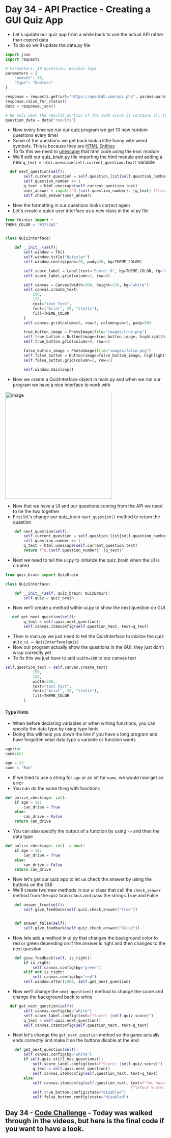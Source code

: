 # Day 34 - API Practice - Creating a GUI Quiz App

- Let's update our quiz app from a while back to use the actual API rather than copied data
- To do so we'll update the data.py file
```python
import json
import requests

# Parameters. 10 Questsion, Boolean type
parameters = {
    "amount": 10,
    "type": "boolean"
}

response = requests.get(url="https://opentdb.com/api.php", params=parameters)
response.raise_for_status()
data = response.json()

# We only want the results portion of the JSON since it contains all the questions
question_data = data["results"]
```
- Now every time we run our quiz program we get 10 new random questions every time!
- Some of the questions we get back look a little funny with weird symbols. This is because they are [HTML Entities](https://www.w3schools.com/html/html_entities.asp)
- To fix this we need to [unescape](https://stackoverflow.com/questions/2087370/decode-html-entities-in-python-string) that html code using the `html` module
- We'll edit our quiz_brain.py file importing the html module and adding a new `q_text = html.unescape(self.current_question.text)` variable
```python
  def next_question(self):
        self.current_question = self.question_list[self.question_number]
        self.question_number += 1
        q_text = html.unescape(self.current_question.text)
        user_answer = input(f"Q.{self.question_number}: {q_text} (True/False): ")
        self.check_answer(user_answer)
```
- Now the formatting in our questions looks correct again
- Let's create a quick user interface as a new class in the ui.py file
```python
from tkinter import *
THEME_COLOR = "#375362"


class QuizInterface:

    def __init__(self):
        self.window = Tk()
        self.window.title("Quizzler")
        self.window.config(padx=20, pady=20, bg=THEME_COLOR)

        self.score_label = Label(text="Score: 0", bg=THEME_COLOR, fg="white")
        self.score_label.grid(column=1, row=0)

        self.canvas = Canvas(width=300, height=250, bg="white")
        self.canvas.create_text(
            150,
            125,
            text="test Test",
            font=("Arial", 20, "italic"),
            fill=THEME_COLOR
        )
        self.canvas.grid(column=0, row=1, columnspan=2, pady=50)

        true_button_image = PhotoImage(file="images/true.png")
        self.true_button = Button(image=true_button_image, highlightthickness=0)
        self.true_button.grid(column=0, row=2)

        false_button_image = PhotoImage(file="images/false.png")
        self.false_button = Button(image=false_button_image, highlightthickness=0)
        self.false_button.grid(column=1, row=2)

        self.window.mainloop()

```
- Now we create a QuizInterface object in main.py and when we run our program we have a nice interface to work with

<img width="335" alt="image" src="https://user-images.githubusercontent.com/52113778/212449353-144c9cf8-9183-447c-bdc7-418f8afa7847.png">

- Now that we have a UI and our questions coming from the API we need to tie the two together
- First let's change our quiz_brain `next_question()` method to return the question
```python
    def next_question(self):
        self.current_question = self.question_list[self.question_number]
        self.question_number += 1
        q_text = html.unescape(self.current_question.text)
        return f"Q.{self.question_number}: {q_text}"
```
- Next we need to tell the ui.py to initialize the quiz_brain when the UI is created
```python
from quiz_brain import QuizBrain

class QuizInterface:

    def __init__(self, quiz_brain: QuizBrain):
        self.quiz = quiz_brain
```

- Now we'll create a method within ui.py to show the next question on GUI
```python
   def get_next_question(self):
        q_text = self.quiz.next_question()
        self.canvas.itemconfig(self.question_text, text=q_text)
```
- Then in main.py we just need to tell the QuizInterface to inialize the quiz `quiz_ui = QuizInterface(quiz)`
- Now our program actually show the questions in the GUI, they just don't wrap correctly yet
- To fix this we just have to add `width=280` to our canvas text
```python
self.question_text = self.canvas.create_text(
            150,
            125,
            width=280,
            text="test Test",
            font=("Arial", 20, "italic"),
            fill=THEME_COLOR
        )
```
#### Type Hints

- When before declaring variables or when writing functions, you can specify the data type by using type hints
- Doing this will help you down the line if you have a long program and have forgotten what data type a variable or function wants
```python
age:int
name:str

age = 22
name = "Bob"
```
- If we tried to use a string for `age` or an int for `name`, we would now get an error
- You can do the same thing with functions
```python
def police_check(age: int):
    if age > 16:
        can_drive = True
    else:
        can_drive = False
    return can_drive
```

- You can also specify the output of a function by using `->` and then the data type
```python
def police_check(age: int) -> bool:
    if age > 16:
        can_drive = True
    else:
        can_drive = False
    return can_drive
```

- Now let's get our quiz app to let us check the answer by using the buttons on the GUI
- We'll create two new methods in our ui class that call the `check_asnwer` method from the quiz brain class and pass the strings True and False
```python
    def answer_true(self):
        self.give_feedback(self.quiz.check_answer("True"))


    def answer_false(self):
        self.give_feedback(self.quiz.check_answer("False"))
```

- Now lets add a method in ui.py that changes the background color to red or green depending on if the answer is right and then changes to the next question
```python
    def give_feedback(self, is_right):
        if is_right:
            self.canvas.config(bg="green")
        elif not is_right:
            self.canvas.config(bg="red")
        self.window.after(1000, self.get_next_question)
```
- Now we'll change the `next_question()` method to change the score and change the background back to white
```python
  def get_next_question(self):
        self.canvas.config(bg="white")
        self.score_label.config(text=f"Score: {self.quiz.score}")
        q_text = self.quiz.next_question()
        self.canvas.itemconfig(self.question_text, text=q_text)
```
- Next let's change the `get_next_question` method so the game actually ends correctly and make it so the buttons disable at the end
```python
    def get_next_question(self):
        self.canvas.config(bg="white")
        if self.quiz.still_has_questions():
            self.score_label.config(text=f"Score: {self.quiz.score}")
            q_text = self.quiz.next_question()
            self.canvas.itemconfig(self.question_text, text=q_text)
        else:
            self.canvas.itemconfig(self.question_text, text=f"You have reached the end of the quiz."
                                                       f"\nYour Score: {self.quiz.score}")
            self.true_button.config(state="disabled")
            self.false_button.config(state="disabled")   
```

## Day 34 - [Code Challenge](https://github.com/TroyCaywood/Python/tree/main/100%20Days%20of%20Code/CodeChallenges/Day-34) - Today was walked through in the videos, but here is the final code if you want to have a look.
